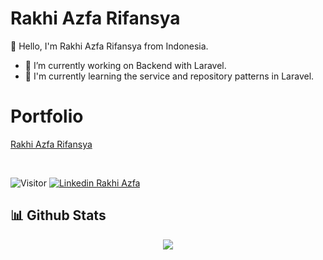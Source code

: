 # Rakhi Azfa Rifansya

👋 Hello, I'm Rakhi Azfa Rifansya from Indonesia.

- 🔭 I’m currently working on Backend with Laravel.
- 🌱 I'm currently learning the service and repository patterns in Laravel.

# Portfolio

[Rakhi Azfa Rifansya](https://rakhiazfa.netlify.app)

<br />

![Visitor](https://visitor-badge.laobi.icu/badge?page_id=rakhiazfa.rakhiazfa)
[![Linkedin Rakhi Azfa](https://img.shields.io/badge/Linkedin-Rakhi%20Azfa-blue?logo=LinkedIn&logoColor=white)](https://www.linkedin.com/in/rakhiazfa/)

 ## 📊 Github Stats


<space><space>
 
<div align="center">
  <img src="https://github-readme-stats.vercel.app/api?username=rakhiazfa&show_icons=true&theme=transparent">
</div>
